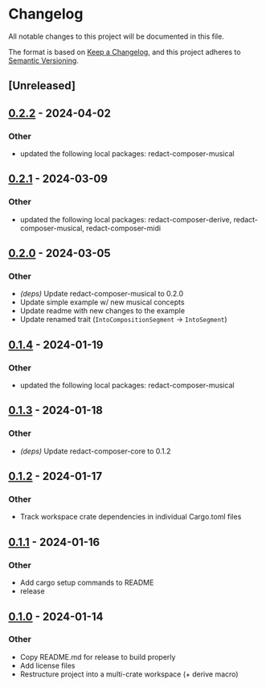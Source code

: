 # Changelog
All notable changes to this project will be documented in this file.

The format is based on [Keep a Changelog](https://keepachangelog.com/en/1.0.0/),
and this project adheres to [Semantic Versioning](https://semver.org/spec/v2.0.0.html).

## [Unreleased]

## [0.2.2](https://github.com/dousto/redact-composer/compare/redact-composer-v0.2.1...redact-composer-v0.2.2) - 2024-04-02

### Other
- updated the following local packages: redact-composer-musical

## [0.2.1](https://github.com/dousto/redact-composer/compare/redact-composer-v0.2.0...redact-composer-v0.2.1) - 2024-03-09

### Other
- updated the following local packages: redact-composer-derive, redact-composer-musical, redact-composer-midi

## [0.2.0](https://github.com/dousto/redact-composer/compare/redact-composer-v0.1.4...redact-composer-v0.2.0) - 2024-03-05

### Other
- *(deps)* Update redact-composer-musical to 0.2.0
- Update simple example w/ new musical concepts
- Update readme with new changes to the example
- Update renamed trait (`IntoCompositionSegment` -> `IntoSegment`)

## [0.1.4](https://github.com/dousto/redact-composer/compare/redact-composer-v0.1.3...redact-composer-v0.1.4) - 2024-01-19

### Other
- updated the following local packages: redact-composer-musical

## [0.1.3](https://github.com/dousto/redact-composer/compare/redact-composer-v0.1.2...redact-composer-v0.1.3) - 2024-01-18

### Other
- *(deps)* Update redact-composer-core to 0.1.2

## [0.1.2](https://github.com/dousto/redact-composer/compare/redact-composer-v0.1.1...redact-composer-v0.1.2) - 2024-01-17

### Other
- Track workspace crate dependencies in individual Cargo.toml files

## [0.1.1](https://github.com/dousto/redact-composer/compare/redact-composer-v0.1.0...redact-composer-v0.1.1) - 2024-01-16

### Other
- Add cargo setup commands to README
- release

## [0.1.0](https://github.com/dousto/redact-composer/releases/tag/redact-composer-v0.1.0) - 2024-01-14

### Other
- Copy README.md for release to build properly
- Add license files
- Restructure project into a multi-crate workspace (+ derive macro)
